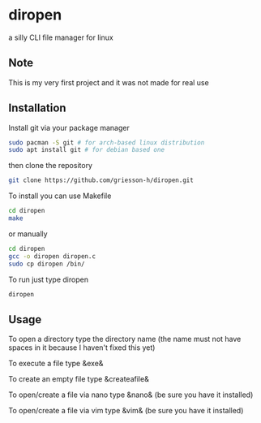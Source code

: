 # diropen
a silly CLI file manager for linux

## Note
This is my very first project and it was not made for real use

## Installation
Install git via your package manager
```bash
sudo pacman -S git # for arch-based linux distribution
sudo apt install git # for debian based one
```
then clone the repository
```bash
git clone https://github.com/griesson-h/diropen.git
```
To install you can use Makefile
```bash
cd diropen
make
```
or manually
```bash
cd diropen
gcc -o diropen diropen.c
sudo cp diropen /bin/
```
To run just type diropen
```bash
diropen
```

## Usage
To open a directory type the directory name (the name must not have spaces in it because I haven't fixed this yet)

To execute a file type &exe&

To create an empty file type &createafile&

To open/create a file via nano type &nano& (be sure you have it installed)

To open/create a file via vim type &vim& (be sure you have it installed)

